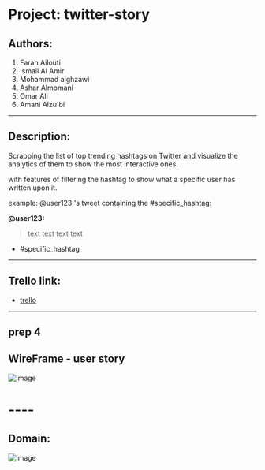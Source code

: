 # Project: twitter-story

## Authors: 

1. Farah Ailouti
2. Ismail Al Amir
3. Mohammad alghzawi
4. Ashar Almomani
5. Omar Ali
6. Amani Alzu'bi

---

## Description:

Scrapping the list of top trending hashtags on Twitter and visualize the analytics of them to show the most interactive ones.

with features of filtering the hashtag to show what a specific user has written upon it.

example: @user123 's tweet containing the #specific_hashtag:



**@user123:**

>text text text text

- #specific_hashtag
---

## Trello link:

* [trello](https://trello.com/invite/b/E4QiduQj/ATTI6541443c64a4b5db46606ecf6ba4c70a9CBEB9A6/401-group-3)

--- 
## prep 4 

## WireFrame - user story
![image](https://user-images.githubusercontent.com/109732571/201479694-7a823735-4a32-4907-95f9-a92c9ce3cfd5.png)
 
# ----
## Domain:

![image](https://user-images.githubusercontent.com/109732571/201480305-b9dc7443-ad8d-4110-b700-ade06a418ee8.png)

